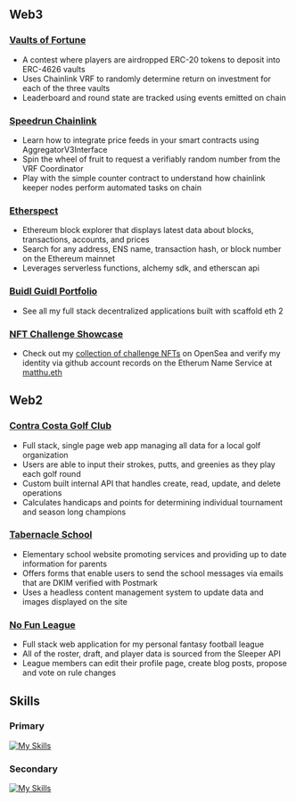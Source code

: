 ## Web3
### [Vaults of Fortune](https://vaults-of-fortune.vercel.app/)
- A contest where players are airdropped ERC-20 tokens to deposit into ERC-4626 vaults
- Uses Chainlink VRF to randomly determine return on investment for each of the three vaults
- Leaderboard and round state are tracked using events emitted on chain

### [Speedrun Chainlink](https://speedrun-chainlink.vercel.app/)
- Learn how to integrate price feeds in your smart contracts using AggregatorV3Interface
- Spin the wheel of fruit to request a verifiably random number from the VRF Coordinator
- Play with the simple counter contract to understand how chainlink keeper nodes perform automated tasks on chain

### [Etherspect](https://etherspect.vercel.app/)
- Ethereum block explorer that displays latest data about blocks, transactions, accounts, and prices
- Search for any address, ENS name, transaction hash, or block number on the Ethereum mainnet
- Leverages serverless functions, alchemy sdk, and etherscan api

### [Buidl Guidl Portfolio](https://speedrunethereum.com/builders/0x41f727fA294E50400aC27317832A9F78659476B9)
- See all my full stack decentralized applications built with scaffold eth 2

### [NFT Challenge Showcase](https://opensea.io/__MattPereira__)
- Check out my [collection of challenge NFTs](https://opensea.io/__MattPereira__) on OpenSea and verify my identity via github account records on the Etherum Name Service at [matthu.eth](https://app.ens.domains/matthu.eth)


## Web2
### [Contra Costa Golf Club](https://ccgc.vercel.app)
- Full stack, single page web app managing all data for a local golf organization
- Users are able to input their strokes, putts, and greenies as they play each golf round
- Custom built internal API that handles create, read, update, and delete operations 
- Calculates handicaps and points for determining individual tournament and season long champions

### [Tabernacle School](https://www.tabernacle.school)
- Elementary school website promoting services and providing up to date information for parents
- Offers forms that enable users to send the school messages via emails that are DKIM verified with Postmark
- Uses a headless content management system to update data and images displayed on the site

### [No Fun League](https://no-fun-league.up.railway.app/)
- Full stack web application for my personal fantasy football league
- All of the roster, draft, and player data is sourced from the Sleeper API
- League members can edit their profile page, create blog posts, propose and vote on rule changes

## Skills
### Primary
[![My Skills](https://skillicons.dev/icons?i=js,ts,solidity,react,nextjs,tailwind,materialui,nodejs,express,postgres,git,github)](https://skillicons.dev)

 ### Secondary
[![My Skills](https://skillicons.dev/icons?i=py,linux,bash,vite,docker,django,mongodb,vercel,aws,html,css,sass,bootstrap)](https://skillicons.dev)
